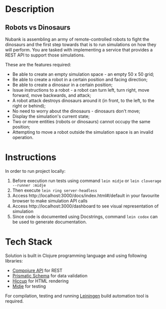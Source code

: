 # Description

## Robots vs Dinosaurs

Nubank is assembling an army of remote-controlled robots to fight the dinosaurs and the first step towards that is to run simulations on how they will perform. You are tasked with implementing a service that provides a REST API to support those simulations.

These are the features required:

- Be able to create an empty simulation space - an empty 50 x 50 grid;
- Be able to create a robot in a certain position and facing direction;
- Be able to create a dinosaur in a certain position;
- Issue instructions to a robot - a robot can turn left, turn right, move forward, move backwards, and attack;
- A robot attack destroys dinosaurs around it (in front, to the left, to the right or behind);
- No need to worry about the dinosaurs - dinosaurs don't move;
- Display the simulation's current state;
- Two or more entities (robots or dinosaurs) cannot occupy the same position;
- Attempting to move a robot outside the simulation space is an invalid operation.

# Instructions

In order to run project locally:

1. Before execution run tests using command ```lein midje``` or ```lein cloverage --runner :midje```
1. Then execute ```lein ring server-headless```
1. Access http://localhost:3000/docs/index.html#/default in your favourite browser to make simulation API calls
1. Access http://localhost:3000/dashboard to see visual representation of simulation
1. Since code is documented using Docstrings, command ```lein codox``` can be used to generate documentation.

# Tech Stack

Solution is built in Clojure programming language and using following libraries:

- [Compojure API](https://github.com/metosin/compojure-api) for REST
- [Prismatic Schema](https://github.com/plumatic/schema) for data validation
- [Hiccup](https://github.com/weavejester/hiccup) for HTML rendering
- [Midje](https://github.com/marick/Midje) for testing

For compilation, testing and running [Leiningen](https://leiningen.org) build automation tool is required.

